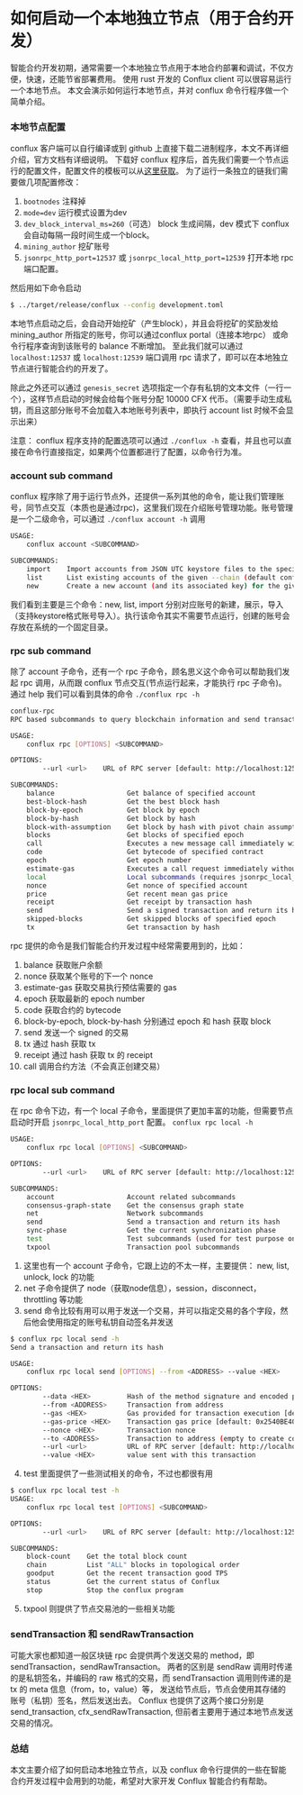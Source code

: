 # 如何启动一个本地独立节点（用于合约开发）

智能合约开发初期，通常需要一个本地独立节点用于本地合约部署和调试，不仅方便，快速，还能节省部署费用。
使用 rust 开发的 Conflux client 可以很容易运行一个本地节点。
本文会演示如何运行本地节点，并对 conflux 命令行程序做一个简单介绍。

### 本地节点配置
conflux 客户端可以自行编译或到 github 上直接下载二进制程序，本文不再详细介绍，官方文档有详细说明。
下载好 conflux 程序后，首先我们需要一个节点运行的配置文件，配置文件的模板可以从[这里获取](https://github.com/Conflux-Chain/conflux-rust/blob/master/run/default.toml)。
为了运行一条独立的链我们需要做几项配置修改：

1. ```bootnodes``` 注释掉
2. ```mode=dev``` 运行模式设置为dev
3. ```dev_block_interval_ms=260```（可选） block 生成间隔，dev 模式下 conflux 会自动每隔一段时间生成一个block。
4. ```mining_author``` 挖矿账号
5. ```jsonrpc_http_port=12537``` 或 ```jsonrpc_local_http_port=12539``` 打开本地 rpc 端口配置。

然后用如下命令启动

```sh
$ ../target/release/conflux --config development.toml
```

本地节点启动之后，会自动开始挖矿（产生block），并且会将挖矿的奖励发给 mining_author 所指定的账号，你可以通过conflux portal（连接本地rpc） 或命令行程序查询到该账号的 balance 不断增加。
至此我们就可以通过 ```localhost:12537``` 或 ```localhost:12539``` 端口调用 rpc 请求了，即可以在本地独立节点进行智能合约的开发了。

除此之外还可以通过 ```genesis_secret``` 选项指定一个存有私钥的文本文件（一行一个），这样节点启动的时候会给每个账号分配 10000 CFX 代币。（需要手动生成私钥，而且这部分账号不会加载入本地账号列表中，即执行 account list 时候不会显示出来）

注意：
conflux 程序支持的配置选项可以通过 ```./conflux -h``` 查看，并且也可以直接在命令行直接指定，如果两个位置都进行了配置，以命令行为准。


### account sub command
conflux 程序除了用于运行节点外，还提供一系列其他的命令，能让我们管理账号，同节点交互（本质也是通过rpc)，这里我们现在介绍账号管理功能。账号管理是一个二级命令，可以通过 ```./conflux account -h``` 调用

```sh
USAGE:
    conflux account <SUBCOMMAND>

SUBCOMMANDS:
    import    Import accounts from JSON UTC keystore files to the specified --chain (default conflux)
    list      List existing accounts of the given --chain (default conflux).
    new       Create a new account (and its associated key) for the given --chain (default conflux).
```
我们看到主要是三个命令：new, list, import 分别对应账号的新建，展示，导入（支持keystore格式账号导入）。执行该命令其实不需要节点运行，创建的账号会存放在系统的一个固定目录。


### rpc sub command
除了 account 子命令，还有一个 rpc 子命令，顾名思义这个命令可以帮助我们发起 rpc 调用，从而跟 conflux 节点交互(节点运行起来，才能执行 rpc 子命令)。
通过 help 我们可以看到具体的命令 ```./conflux rpc -h``` 

```sh
conflux-rpc
RPC based subcommands to query blockchain information and send transactions

USAGE:
    conflux rpc [OPTIONS] <SUBCOMMAND>

OPTIONS:
        --url <url>    URL of RPC server [default: http://localhost:12539]

SUBCOMMANDS:
    balance                  Get balance of specified account
    best-block-hash          Get the best block hash
    block-by-epoch           Get block by epoch
    block-by-hash            Get block by hash
    block-with-assumption    Get block by hash with pivot chain assumption
    blocks                   Get blocks of specified epoch
    call                     Executes a new message call immediately without creating a transaction
    code                     Get bytecode of specified contract
    epoch                    Get epoch number
    estimate-gas             Executes a call request immediately without creating a transaction and returns the gas used
    local                    Local subcommands (requires jsonrpc_local_http_port configured)
    nonce                    Get nonce of specified account
    price                    Get recent mean gas price
    receipt                  Get receipt by transaction hash
    send                     Send a signed transaction and return its hash
    skipped-blocks           Get skipped blocks of specified epoch
    tx                       Get transaction by hash
```

rpc 提供的命令是我们智能合约开发过程中经常需要用到的，比如：

1. balance 获取账户余额
2. nonce 获取某个账号的下一个 nonce
3. estimate-gas 获取交易执行预估需要的 gas
4. epoch 获取最新的 epoch number
5. code 获取合约的 bytecode
6. block-by-epoch, block-by-hash 分别通过 epoch 和 hash 获取 block
7. send 发送一个 signed 的交易
8. tx 通过 hash 获取 tx
9. receipt 通过 hash 获取 tx 的 receipt
10. call 调用合约方法（不会真正创建交易）


### rpc local sub command
在 rpc 命令下边，有一个 local 子命令，里面提供了更加丰富的功能，但需要节点启动时开启 ```jsonrpc_local_http_port``` 配置。
```conflux rpc local -h```

```sh
USAGE:
    conflux rpc local [OPTIONS] <SUBCOMMAND>

OPTIONS:
        --url <url>    URL of RPC server [default: http://localhost:12539]

SUBCOMMANDS:
    account                  Account related subcommands
    consensus-graph-state    Get the consensus graph state
    net                      Network subcommands
    send                     Send a transaction and return its hash
    sync-phase               Get the current synchronization phase
    test                     Test subcommands (used for test purpose only)
    txpool                   Transaction pool subcommands
```

1. 这里也有一个 account 子命令，它跟上边的不太一样，主要提供： new, list, unlock, lock 的功能
2. net 子命令提供了 node（获取node信息），session，disconnect，throttling 等功能
3. send 命令比较有用可以用于发送一个交易，并可以指定交易的各个字段，然后他会使用指定的账号私钥自动签名并发送
```sh
$ conflux rpc local send -h
Send a transaction and return its hash

USAGE:
    conflux rpc local send [OPTIONS] --from <ADDRESS> --value <HEX>

OPTIONS:
        --data <HEX>         Hash of the method signature and encoded parameters
        --from <ADDRESS>     Transaction from address
        --gas <HEX>          Gas provided for transaction execution [default: 0x5208]
        --gas-price <HEX>    Transaction gas price [default: 0x2540BE400]
        --nonce <HEX>        Transaction nonce
        --to <ADDRESS>       Transaction to address (empty to create contract)
        --url <url>          URL of RPC server [default: http://localhost:12539]
        --value <HEX>        value sent with this transaction
```
4. test 里面提供了一些测试相关的命令，不过也都很有用
```sh
$ conflux rpc local test -h
USAGE:
    conflux rpc local test [OPTIONS] <SUBCOMMAND>

OPTIONS:
        --url <url>    URL of RPC server [default: http://localhost:12539]

SUBCOMMANDS:
    block-count    Get the total block count
    chain          List "ALL" blocks in topological order
    goodput        Get the recent transaction good TPS
    status         Get the current status of Conflux
    stop           Stop the conflux program
```
5. txpool 则提供了节点交易池的一些相关功能


### sendTransaction 和 sendRawTransaction
可能大家也都知道一般区块链 rpc 会提供两个发送交易的 method，即 sendTransaction，sendRawTransaction。
两者的区别是 sendRaw 调用时传递的是私钥签名，并编码的 raw 格式的交易，而 sendTransaction 调用则传递的是tx 的 meta 信息（from，to，value）等，
发送给节点后，节点会使用其存储的账号（私钥）签名，然后发送出去。
Conflux 也提供了这两个接口分别是 send_transaction, cfx_sendRawTransaction, 但前者主要用于通过本地节点发送交易的情况。

### 总结
本文主要介绍了如何启动本地独立节点，以及 conflux 命令行提供的一些在智能合约开发过程中会用到的功能，希望对大家开发 Conflux 智能合约有帮助。


